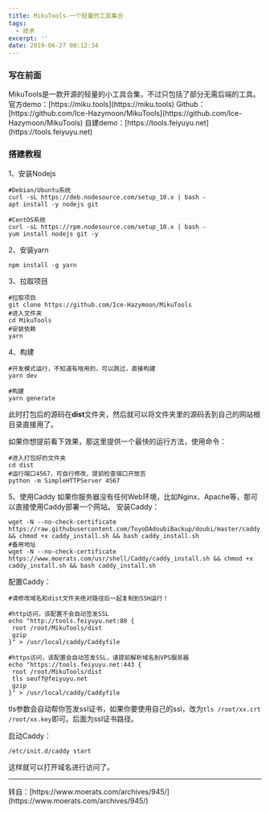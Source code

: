 ```yaml
---
title: MikuTools-一个轻量的工具集合
tags:
  - 技术
excerpt: ''
date: 2019-06-27 00:12:34
---
```


### 写在前面

MikuTools是一款开源的轻量的小工具合集，不过只包括了部分无需后端的工具。官方demo：[](https://miku.tools "https://miku.tools")[https://miku.tools](https://miku.tools) Github：[](https://github.com/Ice-Hazymoon/MikuTools "https://github.com/Ice-Hazymoon/MikuTools")[https://github.com/Ice-Hazymoon/MikuTools](https://github.com/Ice-Hazymoon/MikuTools) 自建demo：[](https://tools.feiyuyu.net "https://tools.feiyuyu.net")[https://tools.feiyuyu.net](https://tools.feiyuyu.net)

### 搭建教程

1、安装Nodejs

    #Debian/Ubuntu系统
    curl -sL https://deb.nodesource.com/setup_10.x | bash -
    apt install -y nodejs git 
    
    #CentOS系统
    curl -sL https://rpm.nodesource.com/setup_10.x | bash -
    yum install nodejs git -y
    

2、安装yarn

    npm install -g yarn
    

3、拉取项目

    #拉取项目
    git clone https://github.com/Ice-Hazymoon/MikuTools
    #进入文件夹
    cd MikuTools
    #安装依赖
    yarn
    

4、构建

    #开发模式运行，不知道有啥用的，可以跳过，直接构建
    yarn dev
    
    #构建
    yarn generate
    

此时打包后的源码在**dist**文件夹，然后就可以将文件夹里的源码丢到自己的网站根目录直接用了。

如果你想提前看下效果，那这里提供一个最快的运行方法，使用命令：

    #进入打包好的文件夹
    cd dist
    #运行端口4567，可自行修改，提前检查端口开放否
    python -m SimpleHTTPServer 4567
    

5、使用Caddy 如果你服务器没有任何Web环境，比如Nginx、Apache等，那可以直接使用Caddy部署一个网站。 安装Caddy：

    wget -N --no-check-certificate https://raw.githubusercontent.com/ToyoDAdoubiBackup/doubi/master/caddy_install.sh && chmod +x caddy_install.sh && bash caddy_install.sh
    #备用地址
    wget -N --no-check-certificate https://www.moerats.com/usr/shell/Caddy/caddy_install.sh && chmod +x caddy_install.sh && bash caddy_install.sh
    

配置Caddy：

    #请修改域名和dist文件夹绝对路径后一起复制到SSH运行！
    
    #http访问，该配置不会自动签发SSL
    echo "http://tools.feiyuyu.net:80 {
     root /root/MikuTools/dist
     gzip
    }" > /usr/local/caddy/Caddyfile
    
    #https访问，该配置会自动签发SSL，请提前解析域名到VPS服务器
    echo "https://tools.feiyuyu.net:443 {
     root /root/MikuTools/dist
     tls seuff@feiyuyu.net
     gzip
    }" > /usr/local/caddy/Caddyfile
    

tls参数会自动帮你签发ssl证书，如果你要使用自己的ssl，改为`tls /root/xx.crt /root/xx.key`即可。后面为ssl证书路径。

启动Caddy：

    /etc/init.d/caddy start
    

这样就可以打开域名进行访问了。

* * *

转自：[](https://www.moerats.com/archives/945/ "https://www.moerats.com/archives/945/")[https://www.moerats.com/archives/945/](https://www.moerats.com/archives/945/)